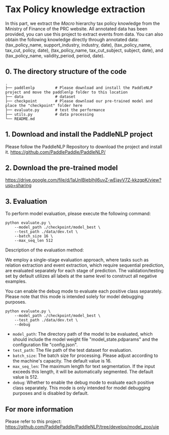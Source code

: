 # Tax Policy knowledge extraction

In this part, we extract the $Macro$ hierarchy tax policy knowledge from the Ministry of Finance of the PRC website. All annotated data has been provided, you can use this project to extract events from data. You can also obtain the following knowledge directly through annotated data: (tax_policy_name, support_industry, industry, date), (tax_policy_name, tax_cut, policy, date), (tax_policy_name, tax_cut_subject, subject, date), and (tax_policy_name, validity_period, period, date). 

## 0. The directory structure of the code
```shell
.
├── paddlenlp         # Please download and install the PaddleNLP project and move the paddlenlp folder to this location
├── data              # dataset
├── checkpoint        # Please download our pre-trained model and place the "checkpoint" folder here
├── evaluate.py       # test the performance
├── utils.py          # data processing
└── README.md
```

## 1. Download and install the PaddleNLP project
Please follow the PaddleNLP Repository to download the project and install it.
https://github.com/PaddlePaddle/PaddleNLP/

## 2. Download the pre-trained model
https://drive.google.com/file/d/1aUnIBieblhjl6uvZ-wEjayV7Z-kkzgpK/view?usp=sharing

## 3. Evaluation
To perform model evaluation, please execute the following command:

```shell
python evaluate.py \
    --model_path ./checkpoint/model_best \
    --test_path ./data/dev.txt \
    --batch_size 16 \
    --max_seq_len 512
```


Description of the evaluation method: 

We employ a single-stage evaluation approach, where tasks such as relation extraction and event extraction, which require sequential prediction, are evaluated separately for each stage of prediction. The validation/testing set by default utilizes all labels at the same level to construct all negative examples. 

You can enable the debug mode to evaluate each positive class separately. Please note that this mode is intended solely for model debugging purposes.

```shell
python evaluate.py \
    --model_path ./checkpoint/model_best \
    --test_path ./data/dev.txt \
    --debug
```


- ``model_path``: The directory path of the model to be evaluated, which should include the model weight file "model_state.pdparams" and the configuration file "config.json". 
- ``test_path``: The file path of the test dataset for evaluation. 
- ``batch_size``: The batch size for processing. Please adjust according to the machine's capacity. The default value is 16. 
- ``max_seq_len``: The maximum length for text segmentation. If the input exceeds this length, it will be automatically segmented. The default value is 512. 
- ``debug``: Whether to enable the debug mode to evaluate each positive class separately. This mode is only intended for model debugging purposes and is disabled by default.

## For more information
Please refer to this project: https://github.com/PaddlePaddle/PaddleNLP/tree/develop/model_zoo/uie